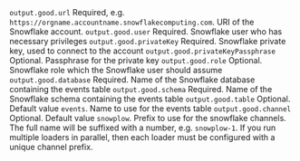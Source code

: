 <tr>
    <td><code>output.good.url</code></td>
    <td>Required, e.g. <code>https://orgname.accountname.snowflakecomputing.com</code>.  URI of the Snowflake account.</td>
</tr>
<tr>
    <td><code>output.good.user</code></td>
    <td>Required. Snowflake user who has necessary privileges</td>
</tr>
<tr>
    <td><code>output.good.privateKey</code></td>
    <td>Required. Snowflake private key, used to connect to the account</td>
</tr>
<tr>
    <td><code>output.good.privateKeyPassphrase</code></td>
    <td>Optional. Passphrase for the private key</td>
</tr>
<tr>
    <td><code>output.good.role</code></td>
    <td>Optional. Snowflake role which the Snowflake user should assume</td>
</tr>
<tr>
    <td><code>output.good.database</code></td>
    <td>Required. Name of the Snowflake database containing the events table</td>
</tr>
<tr>
    <td><code>output.good.schema</code></td>
    <td>Required. Name of the Snowflake schema containing the events table</td>
</tr>
<tr>
    <td><code>output.good.table</code></td>
    <td>Optional. Default value <code>events</code>. Name to use for the events table</td>
</tr>
<tr>
    <td><code>output.good.channel</code></td>
    <td>Optional. Default value <code>snowplow</code>. Prefix to use for the snowflake channels. The full name will be suffixed with a number, e.g. <code>snowplow-1</code>. If you run multiple loaders in parallel, then each loader must be configured with a unique channel prefix.</td>
</tr>
